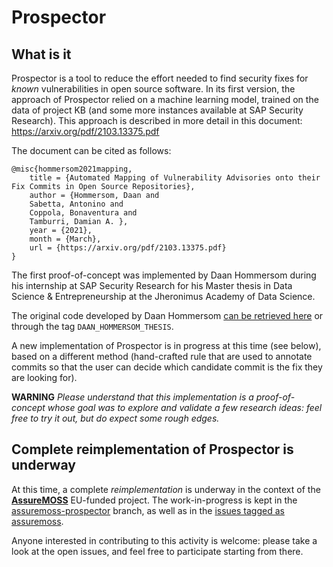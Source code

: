 # Prospector

## What is it
Prospector is a tool to reduce the effort needed to find security fixes for
*known* vulnerabilities in open source software. In its first version, the
approach of Prospector relied on a machine learning model, trained on
the data of project KB (and some more instances available at SAP Security Research).
This approach is described in more detail in this document: https://arxiv.org/pdf/2103.13375.pdf

The document can be cited as follows:
```
@misc{hommersom2021mapping,
    title = {Automated Mapping of Vulnerability Advisories onto their Fix Commits in Open Source Repositories},
    author = {Hommersom, Daan and
    Sabetta, Antonino and
    Coppola, Bonaventura and
    Tamburri, Damian A. },
    year = {2021},
    month = {March},
    url = {https://arxiv.org/pdf/2103.13375.pdf}
}
```

The first proof-of-concept was implemented by Daan Hommersom during his
internship at SAP Security Research for his Master thesis in Data Science &
Entrepreneurship at the Jheronimus Academy of Data Science.

The original code developed by Daan Hommersom [can be retrieved
here](https://github.com/SAP/project-kb/tree/d93b1c3ab47cb4d7ad7537c11a468580dabaf77d/prospector)
or through the tag `DAAN_HOMMERSOM_THESIS`.

A new implementation of Prospector is in progress at this time (see below), based
on a different method (hand-crafted rule that are used to annotate commits so that
the user can decide which candidate commit is the fix they are looking for).

**WARNING**
*Please understand that this implementation is a proof-of-concept
whose goal was to explore and validate a few research ideas:
feel free to try it out, but do expect some rough edges.*

## Complete reimplementation of Prospector is underway

At this time, a complete *reimplementation* is underway in the context of
the **[AssureMOSS](https://assuremoss.eu)** EU-funded project. The
work-in-progress is kept in the [assuremoss-prospector](https://github.com/SAP/project-kb/tree/prospector-assuremoss/prospector) branch, as well as
in the [issues tagged as assuremoss](https://github.com/SAP/project-kb/issues?q=is%3Aissue+is%3Aopen+label%3Aassuremoss).

Anyone interested in contributing to this activity is welcome: please take a
look at the open issues, and feel free to participate starting from there.
